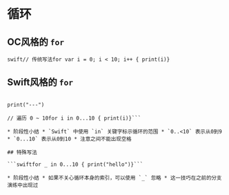 # 循环

## OC风格的 `for`

```swift// 传统写法for var i = 0; i < 10; i++ { print(i)}```

## Swift风格的 `for`

```swift// 遍历 0 ~ <10for i in 0..<10 { print(i)}

print("---")

// 遍历 0 ~ 10for i in 0...10 { print(i)}```

* 阶段性小结 * `Swift` 中使用 `in` 关键字标示循环的范围 * `0..<10` 表示从0到9 * `0...10` 表示从0到10 * 注意之间不能出现空格

## 特殊写法

```swiftfor _ in 0...10 { print("hello")}```

* 阶段性小结 * 如果不关心循环本身的索引，可以使用 `_` 忽略 * 这一技巧在之前的分支演练中出现过


